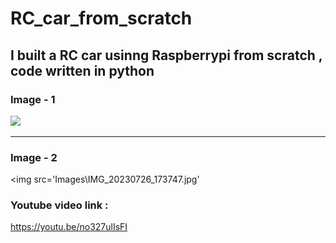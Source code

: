 # RC_car_from_scratch
## I built a RC car usinng Raspberrypi from scratch , code written in python

### Image - 1
<img src='Images\IMG_20230726_150206.jpg'>

***

### Image - 2
<img src='Images\IMG_20230726_173747.jpg'

### Youtube video link :
https://youtu.be/no327ulIsFI
